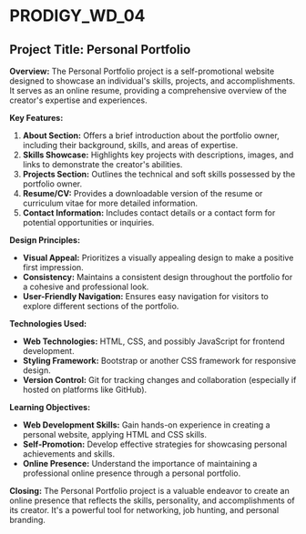 # PRODIGY_WD_04


## Project Title: Personal Portfolio

**Overview:**
The Personal Portfolio project is a self-promotional website designed to showcase an individual's skills, projects, and accomplishments. It serves as an online resume, providing a comprehensive overview of the creator's expertise and experiences.

**Key Features:**
1. **About Section:** Offers a brief introduction about the portfolio owner, including their background, skills, and areas of expertise.
2. **Skills Showcase:** Highlights key projects with descriptions, images, and links to demonstrate the creator's abilities.
3. **Projects Section:** Outlines the technical and soft skills possessed by the portfolio owner.
4. **Resume/CV:** Provides a downloadable version of the resume or curriculum vitae for more detailed information.
5. **Contact Information:** Includes contact details or a contact form for potential opportunities or inquiries.

**Design Principles:**
- **Visual Appeal:** Prioritizes a visually appealing design to make a positive first impression.
- **Consistency:** Maintains a consistent design throughout the portfolio for a cohesive and professional look.
- **User-Friendly Navigation:** Ensures easy navigation for visitors to explore different sections of the portfolio.

**Technologies Used:**
- **Web Technologies:** HTML, CSS, and possibly JavaScript for frontend development.
- **Styling Framework:** Bootstrap or another CSS framework for responsive design.
- **Version Control:** Git for tracking changes and collaboration (especially if hosted on platforms like GitHub).

**Learning Objectives:**
- **Web Development Skills:** Gain hands-on experience in creating a personal website, applying HTML and CSS skills.
- **Self-Promotion:** Develop effective strategies for showcasing personal achievements and skills.
- **Online Presence:** Understand the importance of maintaining a professional online presence through a personal portfolio.


**Closing:**
The Personal Portfolio project is a valuable endeavor to create an online presence that reflects the skills, personality, and accomplishments of its creator. It's a powerful tool for networking, job hunting, and personal branding.

